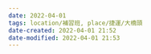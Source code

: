 ```yaml
---
date: 2022-04-01
tags: location/補習班, place/捷運/大橋頭
date-created: 2022-04-01 21:52
date-modified: 2022-04-01 21:53
---
```


